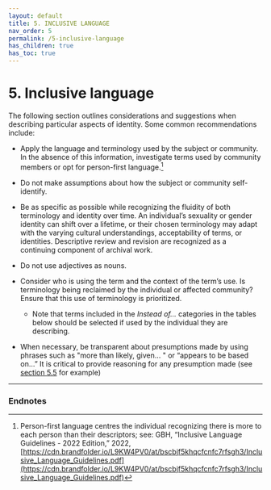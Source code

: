 ```yaml
---
layout: default
title: 5. INCLUSIVE LANGUAGE
nav_order: 5
permalink: /5-inclusive-language
has_children: true
has_toc: true
---
```


# 5. Inclusive language 

The following section outlines considerations and suggestions when describing particular aspects of identity. Some common recommendations include:

* Apply the language and terminology used by the subject or community. In the absence of this information, investigate terms used by community members or opt for person-first language.[^15]

* Do not make assumptions about how the subject or community self-identify.

* Be as specific as possible while recognizing the fluidity of both terminology and identity over time. An individual’s sexuality or gender identity can shift over a lifetime, or their chosen terminology may adapt with the varying cultural understandings, acceptability of terms, or identities. Descriptive review and revision are recognized as a continuing component of archival work.

* Do not use adjectives as nouns.

* Consider who is using the term and the context of the term’s use. Is terminology being reclaimed by the individual or affected community? Ensure that this use of terminology is prioritized.
    
  * Note that terms included in the *Instead of...* categories in the tables below should be selected if used by the individual they are describing.

* When necessary, be transparent about presumptions made by using phrases such as "more than likely, given… " or “appears to be based on…” It is critical to provide reasoning for any presumption made (see [section 5.5](/UTARMS-style-guide/5-inclusive-language/migration-and-geographic-terms) for example)

---

### Endnotes

[^15]: Person-first language centres the individual recognizing there is more to each person than their descriptors; see: GBH, “Inclusive Language Guidelines - 2022 Edition,” 2022, [https://cdn.brandfolder.io/L9KW4PV0/at/bscbjf5khqcfcnfc7rfsgh3/Inclusive_Language_Guidelines.pdf](https://cdn.brandfolder.io/L9KW4PV0/at/bscbjf5khqcfcnfc7rfsgh3/Inclusive_Language_Guidelines.pdf)
